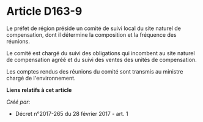 # Article D163-9

Le  préfet de région préside un comité de suivi local du site naturel de  compensation, dont il détermine la composition et
la fréquence des  réunions. 

Le comité est chargé du suivi des  obligations qui incombent au site naturel de compensation agréé et du  suivi des ventes
des unités de compensation. 

Les comptes rendus des réunions du comité sont transmis au ministre chargé de l'environnement.

**Liens relatifs à cet article**

_Créé par_:

  - Décret n°2017-265 du 28 février 2017 - art. 1
